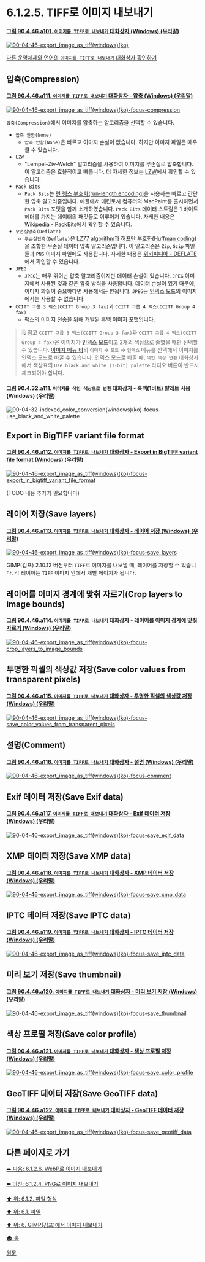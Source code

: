 # 6.1.2.5. TIFF로 이미지 내보내기

#### [그림 90.4.46.a101. `이미지를 TIFF로 내보내기` 대화상자 (Windows) (우리말)](https://wonder13662.github.io/gimp/2.10.36_ko/90-04-46-export_image_as_tiff.html#%EA%B7%B8%EB%A6%BC-90446a101-%EC%9D%B4%EB%AF%B8%EC%A7%80%EB%A5%BC-tiff%EB%A1%9C-%EB%82%B4%EB%B3%B4%EB%82%B4%EA%B8%B0-%EB%8C%80%ED%99%94%EC%83%81%EC%9E%90-windows-%EC%9A%B0%EB%A6%AC%EB%A7%90)
[![90-04-46-export_image_as_tiff(windows)(ko)](https://github.com/wonder13662/gimp/assets/15767104/35aed86b-c4ed-4465-b24c-e1992d83939d)](https://wonder13662.github.io/gimp/2.10.36_ko/90-04-46-export_image_as_tiff.html#%EA%B7%B8%EB%A6%BC-90446a101-%EC%9D%B4%EB%AF%B8%EC%A7%80%EB%A5%BC-tiff%EB%A1%9C-%EB%82%B4%EB%B3%B4%EB%82%B4%EA%B8%B0-%EB%8C%80%ED%99%94%EC%83%81%EC%9E%90-windows-%EC%9A%B0%EB%A6%AC%EB%A7%90)

[다른 운영체제와 언어의 `이미지를 TIFF로 내보내기` 대화상자 확인하기](https://wonder13662.github.io/gimp/2.10.36_ko/90-04-46-export_image_as_tiff.html#%EA%B7%B8%EB%A6%BC-90446a102-%EC%9D%B4%EB%AF%B8%EC%A7%80%EB%A5%BC-tiff%EB%A1%9C-%EB%82%B4%EB%B3%B4%EB%82%B4%EA%B8%B0-%EB%8C%80%ED%99%94%EC%83%81%EC%9E%90-windows-%EC%98%81%EC%96%B4)

## 압축(Compression)

#### [그림 90.4.46.a111. `이미지를 TIFF로 내보내기` 대화상자 - 압축 (Windows) (우리말)](https://wonder13662.github.io/gimp/2.10.36_ko/90-04-46-export_image_as_tiff.html#%EA%B7%B8%EB%A6%BC-90446a111-%EC%9D%B4%EB%AF%B8%EC%A7%80%EB%A5%BC-tiff%EB%A1%9C-%EB%82%B4%EB%B3%B4%EB%82%B4%EA%B8%B0-%EB%8C%80%ED%99%94%EC%83%81%EC%9E%90---%EC%95%95%EC%B6%95-windows-%EC%9A%B0%EB%A6%AC%EB%A7%90)
[![90-04-46-export_image_as_tiff(windows)(ko)-focus-compression](https://github.com/wonder13662/gimp/assets/15767104/3c7934b5-d3fd-4ead-91d0-c890916f8c14)](https://wonder13662.github.io/gimp/2.10.36_ko/90-04-46-export_image_as_tiff.html#%EA%B7%B8%EB%A6%BC-90446a111-%EC%9D%B4%EB%AF%B8%EC%A7%80%EB%A5%BC-tiff%EB%A1%9C-%EB%82%B4%EB%B3%B4%EB%82%B4%EA%B8%B0-%EB%8C%80%ED%99%94%EC%83%81%EC%9E%90---%EC%95%95%EC%B6%95-windows-%EC%9A%B0%EB%A6%AC%EB%A7%90)

`압축(Compression)`에서 이미지를 압축하는 알고리즘을 선택할 수 있습니다.

- `압축 안함(None)`
   - `압축 안함(None)`은 빠르고 이미지 손실이 없습니다. 하지만 이미지 파일은 매우 클 수 있습니다.
- `LZW`
   - "Lempel-Ziv-Welch" 알고리즘을 사용하여 이미지를 무손실로 압축합니다. 이 알고리즘은 효율적이고 빠릅니다. 더 자세한 정보는 [LZW](https://ko.wikipedia.org/wiki/LZW)에서 확인할 수 있습니다.
- `Pack Bits`
   - `Pack Bits`는 [런 렝스 부호화(run-length encoding)](https://ko.wikipedia.org/wiki/%EB%9F%B0_%EB%A0%9D%EC%8A%A4_%EB%B6%80%ED%98%B8%ED%99%94)을 사용하는 빠르고 간단한 압축 알고리즘입니다. 애플에서 매킨토시 컴퓨터의 MacPaint를 출시하면서 `Pack Bits` 포맷을 함께 소개하였습니다. `Pack Bits` 데이터 스트림은 1 바이트 헤더를 가지는 데이터의 패킷들로 이루어져 있습니다. 자세한 내용은 [Wikipedia - PackBits](https://en.wikipedia.org/wiki/PackBits)에서 확인할 수 있습니다.
- `무손실압축(Deflate)`
   - `무손실압축(Deflate)`은 [LZ77 algorithm](https://en.wikipedia.org/wiki/LZ77_and_LZ78)과 [허프만 부호화(Huffman coding)](https://ko.wikipedia.org/wiki/%ED%97%88%ED%94%84%EB%A8%BC_%EB%B6%80%ED%98%B8%ED%99%94)을 조합한 무손실 데이터 압축 알고리즘입니다. 이 알고리즘은 `Zip`, `Gzip` 파일들과 `PNG` 이미지 파일에도 사용됩니다. 자세한 내용은 [위키피디아 - DEFLATE](https://ko.wikipedia.org/wiki/DEFLATE)에서 확인할 수 있습니다.
- `JPEG`
   - `JPEG`는 매우 뛰어난 압축 알고리즘이지만 데이터 손실이 있습니다. `JPEG` 이미지에서 사용된 것과 같은 압축 방식을 사용합니다. 데이터 손실이 있기 때문에, 이미지 화질이 중요하다면 사용해서는 안됩니다. `JPEG`는 [인덱스 모드](./16-06-06-indexed-mode.md)의 이미지에서는 사용할 수 없습니다.
- `CCITT 그룹 3 팩스(CCITT Group 3 fax)`과 `CCITT 그룹 4 팩스(CCITT Group 4 fax)`
   - 팩스의 이미지 전송을 위해 개발된 흑백 이미지 포맷입니다.

> 🗒️ 참고
> `CCITT 그룹 3 팩스(CCITT Group 3 fax)`과 `CCITT 그룹 4 팩스(CCITT Group 4 fax)`은 이미지가 [인덱스 모드](./16-06-06-indexed-mode.md)이고 2개의 색상으로 줄였을 때만 선택할 수 있습니다. [이미지 메뉴 바](./03-02-02-image-windowx-02-image-menu.md)의 `이미지` → `모드` → `인덱스` 메뉴를 선택해서 이미지를 인덱스 모드로 바꿀 수 있습니다. 인덱스 모드로 바꿀 때, `색인 색상 변환` 대화상자에서 색상표의 `Use black and white (1-bit) palette` 라디오 버튼이 반드시 체크되어야 합니다.

#### 그림 90.4.32.a111. `이미지를 색인 색상으로 변환` 대화상자 - 흑백(1비트) 팔레트 사용 (Windows) (우리말)
![90-04-32-indexed_color_conversion(windows)(ko)-focus-use_black_and_white_palette](https://github.com/wonder13662/gimp/assets/15767104/10c9fc28-e330-430a-8a8f-70d752eb7162)

## Export in BigTIFF variant file format

#### [그림 90.4.46.a112. `이미지를 TIFF로 내보내기` 대화상자 - Export in BigTIFF variant file format (Windows) (우리말)](https://wonder13662.github.io/gimp/2.10.36_ko/90-04-46-export_image_as_tiff.html#%EA%B7%B8%EB%A6%BC-90446a112-%EC%9D%B4%EB%AF%B8%EC%A7%80%EB%A5%BC-tiff%EB%A1%9C-%EB%82%B4%EB%B3%B4%EB%82%B4%EA%B8%B0-%EB%8C%80%ED%99%94%EC%83%81%EC%9E%90---export-in-bigtiff-variant-file-format-windows-%EC%9A%B0%EB%A6%AC%EB%A7%90)
[![90-04-46-export_image_as_tiff(windows)(ko)-focus-export_in_bigtiff_variant_file_format](https://github.com/wonder13662/gimp/assets/15767104/04390635-d058-4329-8881-7ae82efce919)](https://wonder13662.github.io/gimp/2.10.36_ko/90-04-46-export_image_as_tiff.html#%EA%B7%B8%EB%A6%BC-90446a112-%EC%9D%B4%EB%AF%B8%EC%A7%80%EB%A5%BC-tiff%EB%A1%9C-%EB%82%B4%EB%B3%B4%EB%82%B4%EA%B8%B0-%EB%8C%80%ED%99%94%EC%83%81%EC%9E%90---export-in-bigtiff-variant-file-format-windows-%EC%9A%B0%EB%A6%AC%EB%A7%90)

(TODO 내용 추가가 필요합니다)

## 레이어 저장(Save layers)

#### [그림 90.4.46.a113. `이미지를 TIFF로 내보내기` 대화상자 - 레이어 저장 (Windows) (우리말)](https://wonder13662.github.io/gimp/2.10.36_ko/90-04-46-export_image_as_tiff.html#%EA%B7%B8%EB%A6%BC-90446a113-%EC%9D%B4%EB%AF%B8%EC%A7%80%EB%A5%BC-tiff%EB%A1%9C-%EB%82%B4%EB%B3%B4%EB%82%B4%EA%B8%B0-%EB%8C%80%ED%99%94%EC%83%81%EC%9E%90---%EB%A0%88%EC%9D%B4%EC%96%B4-%EC%A0%80%EC%9E%A5-windows-%EC%9A%B0%EB%A6%AC%EB%A7%90)
[![90-04-46-export_image_as_tiff(windows)(ko)-focus-save_layers](https://github.com/wonder13662/gimp/assets/15767104/8f3a5f2b-1392-4c73-8c14-bb8b20612d3a)](https://wonder13662.github.io/gimp/2.10.36_ko/90-04-46-export_image_as_tiff.html#%EA%B7%B8%EB%A6%BC-90446a113-%EC%9D%B4%EB%AF%B8%EC%A7%80%EB%A5%BC-tiff%EB%A1%9C-%EB%82%B4%EB%B3%B4%EB%82%B4%EA%B8%B0-%EB%8C%80%ED%99%94%EC%83%81%EC%9E%90---%EB%A0%88%EC%9D%B4%EC%96%B4-%EC%A0%80%EC%9E%A5-windows-%EC%9A%B0%EB%A6%AC%EB%A7%90)

GIMP(김프) 2.10.12 버전부터 `TIFF`로 이미지를 내보낼 때, 레이어를 저장할 수 있습니다. 각 레이어는 `TIFF` 이미지 안에서 개별 페이지가 됩니다.

## 레이어를 이미지 경계에 맞춰 자르기(Crop layers to image bounds)

#### [그림 90.4.46.a114. `이미지를 TIFF로 내보내기` 대화상자 - 레이어를 이미지 경계에 맞춰 자르기 (Windows) (우리말)](https://wonder13662.github.io/gimp/2.10.36_ko/90-04-46-export_image_as_tiff.html#%EA%B7%B8%EB%A6%BC-90446a114-%EC%9D%B4%EB%AF%B8%EC%A7%80%EB%A5%BC-tiff%EB%A1%9C-%EB%82%B4%EB%B3%B4%EB%82%B4%EA%B8%B0-%EB%8C%80%ED%99%94%EC%83%81%EC%9E%90---%EB%A0%88%EC%9D%B4%EC%96%B4%EB%A5%BC-%EC%9D%B4%EB%AF%B8%EC%A7%80-%EA%B2%BD%EA%B3%84%EC%97%90-%EB%A7%9E%EC%B6%B0-%EC%9E%90%EB%A5%B4%EA%B8%B0-windows-%EC%9A%B0%EB%A6%AC%EB%A7%90)
[![90-04-46-export_image_as_tiff(windows)(ko)-focus-crop_layers_to_image_bounds](https://github.com/wonder13662/gimp/assets/15767104/9202e5e6-ccbb-4c89-990e-6f9a0d5cc25b)](https://wonder13662.github.io/gimp/2.10.36_ko/90-04-46-export_image_as_tiff.html#%EA%B7%B8%EB%A6%BC-90446a114-%EC%9D%B4%EB%AF%B8%EC%A7%80%EB%A5%BC-tiff%EB%A1%9C-%EB%82%B4%EB%B3%B4%EB%82%B4%EA%B8%B0-%EB%8C%80%ED%99%94%EC%83%81%EC%9E%90---%EB%A0%88%EC%9D%B4%EC%96%B4%EB%A5%BC-%EC%9D%B4%EB%AF%B8%EC%A7%80-%EA%B2%BD%EA%B3%84%EC%97%90-%EB%A7%9E%EC%B6%B0-%EC%9E%90%EB%A5%B4%EA%B8%B0-windows-%EC%9A%B0%EB%A6%AC%EB%A7%90)

## 투명한 픽셀의 색상값 저장(Save color values from transparent pixels)

#### [그림 90.4.46.a115. `이미지를 TIFF로 내보내기` 대화상자 - 투명한 픽셀의 색상값 저장 (Windows) (우리말)](https://wonder13662.github.io/gimp/2.10.36_ko/90-04-46-export_image_as_tiff.html#%EA%B7%B8%EB%A6%BC-90446a115-%EC%9D%B4%EB%AF%B8%EC%A7%80%EB%A5%BC-tiff%EB%A1%9C-%EB%82%B4%EB%B3%B4%EB%82%B4%EA%B8%B0-%EB%8C%80%ED%99%94%EC%83%81%EC%9E%90---%ED%88%AC%EB%AA%85%ED%95%9C-%ED%94%BD%EC%85%80%EC%9D%98-%EC%83%89%EC%83%81%EA%B0%92-%EC%A0%80%EC%9E%A5-windows-%EC%9A%B0%EB%A6%AC%EB%A7%90)
[![90-04-46-export_image_as_tiff(windows)(ko)-focus-save_color_values_from_transparent_pixels](https://github.com/wonder13662/gimp/assets/15767104/80962c7a-b21d-4924-98ad-0c2481b4ccda)](https://wonder13662.github.io/gimp/2.10.36_ko/90-04-46-export_image_as_tiff.html#%EA%B7%B8%EB%A6%BC-90446a115-%EC%9D%B4%EB%AF%B8%EC%A7%80%EB%A5%BC-tiff%EB%A1%9C-%EB%82%B4%EB%B3%B4%EB%82%B4%EA%B8%B0-%EB%8C%80%ED%99%94%EC%83%81%EC%9E%90---%ED%88%AC%EB%AA%85%ED%95%9C-%ED%94%BD%EC%85%80%EC%9D%98-%EC%83%89%EC%83%81%EA%B0%92-%EC%A0%80%EC%9E%A5-windows-%EC%9A%B0%EB%A6%AC%EB%A7%90)

## 설명(Comment)

#### [그림 90.4.46.a116. `이미지를 TIFF로 내보내기` 대화상자 - 설명 (Windows) (우리말)](https://wonder13662.github.io/gimp/2.10.36_ko/90-04-46-export_image_as_tiff.html#%EA%B7%B8%EB%A6%BC-90446a116-%EC%9D%B4%EB%AF%B8%EC%A7%80%EB%A5%BC-tiff%EB%A1%9C-%EB%82%B4%EB%B3%B4%EB%82%B4%EA%B8%B0-%EB%8C%80%ED%99%94%EC%83%81%EC%9E%90---%EC%84%A4%EB%AA%85-windows-%EC%9A%B0%EB%A6%AC%EB%A7%90)
[![90-04-46-export_image_as_tiff(windows)(ko)-focus-comment](https://github.com/wonder13662/gimp/assets/15767104/041936af-de8c-442a-9268-057464a51001)](https://wonder13662.github.io/gimp/2.10.36_ko/90-04-46-export_image_as_tiff.html#%EA%B7%B8%EB%A6%BC-90446a116-%EC%9D%B4%EB%AF%B8%EC%A7%80%EB%A5%BC-tiff%EB%A1%9C-%EB%82%B4%EB%B3%B4%EB%82%B4%EA%B8%B0-%EB%8C%80%ED%99%94%EC%83%81%EC%9E%90---%EC%84%A4%EB%AA%85-windows-%EC%9A%B0%EB%A6%AC%EB%A7%90)

## Exif 데이터 저장(Save Exif data)

#### [그림 90.4.46.a117. `이미지를 TIFF로 내보내기` 대화상자 - Exif 데이터 저장 (Windows) (우리말)](https://wonder13662.github.io/gimp/2.10.36_ko/90-04-46-export_image_as_tiff.html#%EA%B7%B8%EB%A6%BC-90446a117-%EC%9D%B4%EB%AF%B8%EC%A7%80%EB%A5%BC-tiff%EB%A1%9C-%EB%82%B4%EB%B3%B4%EB%82%B4%EA%B8%B0-%EB%8C%80%ED%99%94%EC%83%81%EC%9E%90---exif-%EB%8D%B0%EC%9D%B4%ED%84%B0-%EC%A0%80%EC%9E%A5-windows-%EC%9A%B0%EB%A6%AC%EB%A7%90)
[![90-04-46-export_image_as_tiff(windows)(ko)-focus-save_exif_data](https://github.com/wonder13662/gimp/assets/15767104/8e714a1a-1427-49b0-a18c-aa317651d469)](https://wonder13662.github.io/gimp/2.10.36_ko/90-04-46-export_image_as_tiff.html#%EA%B7%B8%EB%A6%BC-90446a117-%EC%9D%B4%EB%AF%B8%EC%A7%80%EB%A5%BC-tiff%EB%A1%9C-%EB%82%B4%EB%B3%B4%EB%82%B4%EA%B8%B0-%EB%8C%80%ED%99%94%EC%83%81%EC%9E%90---exif-%EB%8D%B0%EC%9D%B4%ED%84%B0-%EC%A0%80%EC%9E%A5-windows-%EC%9A%B0%EB%A6%AC%EB%A7%90)

## XMP 데이터 저장(Save XMP data)

#### [그림 90.4.46.a118. `이미지를 TIFF로 내보내기` 대화상자 - XMP 데이터 저장 (Windows) (우리말)](https://wonder13662.github.io/gimp/2.10.36_ko/90-04-46-export_image_as_tiff.html#%EA%B7%B8%EB%A6%BC-90446a118-%EC%9D%B4%EB%AF%B8%EC%A7%80%EB%A5%BC-tiff%EB%A1%9C-%EB%82%B4%EB%B3%B4%EB%82%B4%EA%B8%B0-%EB%8C%80%ED%99%94%EC%83%81%EC%9E%90---xmp-%EB%8D%B0%EC%9D%B4%ED%84%B0-%EC%A0%80%EC%9E%A5-windows-%EC%9A%B0%EB%A6%AC%EB%A7%90)
[![90-04-46-export_image_as_tiff(windows)(ko)-focus-save_xmp_data](https://github.com/wonder13662/gimp/assets/15767104/8f3dcef8-62b5-4fe8-a79c-822273d844c3)](https://wonder13662.github.io/gimp/2.10.36_ko/90-04-46-export_image_as_tiff.html#%EA%B7%B8%EB%A6%BC-90446a118-%EC%9D%B4%EB%AF%B8%EC%A7%80%EB%A5%BC-tiff%EB%A1%9C-%EB%82%B4%EB%B3%B4%EB%82%B4%EA%B8%B0-%EB%8C%80%ED%99%94%EC%83%81%EC%9E%90---xmp-%EB%8D%B0%EC%9D%B4%ED%84%B0-%EC%A0%80%EC%9E%A5-windows-%EC%9A%B0%EB%A6%AC%EB%A7%90)

## IPTC 데이터 저장(Save IPTC data)

#### [그림 90.4.46.a119. `이미지를 TIFF로 내보내기` 대화상자 - IPTC 데이터 저장 (Windows) (우리말)](https://wonder13662.github.io/gimp/2.10.36_ko/90-04-46-export_image_as_tiff.html#%EA%B7%B8%EB%A6%BC-90446a119-%EC%9D%B4%EB%AF%B8%EC%A7%80%EB%A5%BC-tiff%EB%A1%9C-%EB%82%B4%EB%B3%B4%EB%82%B4%EA%B8%B0-%EB%8C%80%ED%99%94%EC%83%81%EC%9E%90---iptc-%EB%8D%B0%EC%9D%B4%ED%84%B0-%EC%A0%80%EC%9E%A5-windows-%EC%9A%B0%EB%A6%AC%EB%A7%90)
[![90-04-46-export_image_as_tiff(windows)(ko)-focus-save_iptc_data](https://github.com/wonder13662/gimp/assets/15767104/f2d85050-2cc3-49a2-bd12-5932baeb8bbb)](https://wonder13662.github.io/gimp/2.10.36_ko/90-04-46-export_image_as_tiff.html#%EA%B7%B8%EB%A6%BC-90446a119-%EC%9D%B4%EB%AF%B8%EC%A7%80%EB%A5%BC-tiff%EB%A1%9C-%EB%82%B4%EB%B3%B4%EB%82%B4%EA%B8%B0-%EB%8C%80%ED%99%94%EC%83%81%EC%9E%90---iptc-%EB%8D%B0%EC%9D%B4%ED%84%B0-%EC%A0%80%EC%9E%A5-windows-%EC%9A%B0%EB%A6%AC%EB%A7%90)

## 미리 보기 저장(Save thumbnail)

#### [그림 90.4.46.a120. `이미지를 TIFF로 내보내기` 대화상자 - 미리 보기 저장 (Windows) (우리말)](https://wonder13662.github.io/gimp/2.10.36_ko/90-04-46-export_image_as_tiff.html#%EA%B7%B8%EB%A6%BC-90446a120-%EC%9D%B4%EB%AF%B8%EC%A7%80%EB%A5%BC-tiff%EB%A1%9C-%EB%82%B4%EB%B3%B4%EB%82%B4%EA%B8%B0-%EB%8C%80%ED%99%94%EC%83%81%EC%9E%90---%EB%AF%B8%EB%A6%AC-%EB%B3%B4%EA%B8%B0-%EC%A0%80%EC%9E%A5-windows-%EC%9A%B0%EB%A6%AC%EB%A7%90)
[![90-04-46-export_image_as_tiff(windows)(ko)-focus-save_thumbnail](https://github.com/wonder13662/gimp/assets/15767104/e2bdc33a-9ede-4bbb-a01f-e7d90bfc5830)](https://wonder13662.github.io/gimp/2.10.36_ko/90-04-46-export_image_as_tiff.html#%EA%B7%B8%EB%A6%BC-90446a120-%EC%9D%B4%EB%AF%B8%EC%A7%80%EB%A5%BC-tiff%EB%A1%9C-%EB%82%B4%EB%B3%B4%EB%82%B4%EA%B8%B0-%EB%8C%80%ED%99%94%EC%83%81%EC%9E%90---%EB%AF%B8%EB%A6%AC-%EB%B3%B4%EA%B8%B0-%EC%A0%80%EC%9E%A5-windows-%EC%9A%B0%EB%A6%AC%EB%A7%90)

## 색상 프로필 저장(Save color profile)

#### [그림 90.4.46.a121. `이미지를 TIFF로 내보내기` 대화상자 - 색상 프로필 저장 (Windows) (우리말)](https://wonder13662.github.io/gimp/2.10.36_ko/90-04-46-export_image_as_tiff.html#%EA%B7%B8%EB%A6%BC-90446a121-%EC%9D%B4%EB%AF%B8%EC%A7%80%EB%A5%BC-tiff%EB%A1%9C-%EB%82%B4%EB%B3%B4%EB%82%B4%EA%B8%B0-%EB%8C%80%ED%99%94%EC%83%81%EC%9E%90---%EC%83%89%EC%83%81-%ED%94%84%EB%A1%9C%ED%95%84-%EC%A0%80%EC%9E%A5-windows-%EC%9A%B0%EB%A6%AC%EB%A7%90)
[![90-04-46-export_image_as_tiff(windows)(ko)-focus-save_color_profile](https://github.com/wonder13662/gimp/assets/15767104/fb9786a9-af1e-4f23-9f78-b51b29dacc5e)](https://wonder13662.github.io/gimp/2.10.36_ko/90-04-46-export_image_as_tiff.html#%EA%B7%B8%EB%A6%BC-90446a121-%EC%9D%B4%EB%AF%B8%EC%A7%80%EB%A5%BC-tiff%EB%A1%9C-%EB%82%B4%EB%B3%B4%EB%82%B4%EA%B8%B0-%EB%8C%80%ED%99%94%EC%83%81%EC%9E%90---%EC%83%89%EC%83%81-%ED%94%84%EB%A1%9C%ED%95%84-%EC%A0%80%EC%9E%A5-windows-%EC%9A%B0%EB%A6%AC%EB%A7%90)

## GeoTIFF 데이터 저장(Save GeoTIFF data)

#### [그림 90.4.46.a122. `이미지를 TIFF로 내보내기` 대화상자 - GeoTIFF 데이터 저장 (Windows) (우리말)](https://wonder13662.github.io/gimp/2.10.36_ko/90-04-46-export_image_as_tiff.html#%EA%B7%B8%EB%A6%BC-90446a122-%EC%9D%B4%EB%AF%B8%EC%A7%80%EB%A5%BC-tiff%EB%A1%9C-%EB%82%B4%EB%B3%B4%EB%82%B4%EA%B8%B0-%EB%8C%80%ED%99%94%EC%83%81%EC%9E%90---geotiff-%EB%8D%B0%EC%9D%B4%ED%84%B0-%EC%A0%80%EC%9E%A5-windows-%EC%9A%B0%EB%A6%AC%EB%A7%90)
[![90-04-46-export_image_as_tiff(windows)(ko)-focus-save_geotiff_data](https://github.com/wonder13662/gimp/assets/15767104/fe24fd98-3272-40f6-94d7-785a0867191c)](https://wonder13662.github.io/gimp/2.10.36_ko/90-04-46-export_image_as_tiff.html#%EA%B7%B8%EB%A6%BC-90446a122-%EC%9D%B4%EB%AF%B8%EC%A7%80%EB%A5%BC-tiff%EB%A1%9C-%EB%82%B4%EB%B3%B4%EB%82%B4%EA%B8%B0-%EB%8C%80%ED%99%94%EC%83%81%EC%9E%90---geotiff-%EB%8D%B0%EC%9D%B4%ED%84%B0-%EC%A0%80%EC%9E%A5-windows-%EC%9A%B0%EB%A6%AC%EB%A7%90)

## 다른 페이지로 가기

[➡️ 다음: 6.1.2.6. WebP로 이미지 내보내기](./06-01-filesx-02-file_formatsx-06-export_image_as_webp.md)

[⬅️ 이전: 6.1.2.4. PNG로 이미지 내보내기](./06-01-filesx-02-file_formatsx-04-export_image_as_png.md)

[⬆️ 위: 6.1.2. 파일 형식](./06-01-filesx-02-file_formats.md)

[⬆️ 위: 6.1. 파일](./06-01-files.md)

[⬆️ 위: 6. GIMP(김프)에서 이미지 내보내기](./06-00-getting-images-out-of-gimp.md)

[🏠 홈](./00-home.md)

[원문](https://docs.gimp.org/2.10/ko/gimp-images-out.html)

